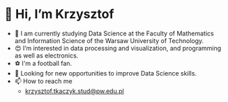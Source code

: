 # 👋 Hi, I’m Krzysztof
- 🌱 I am currently studying Data Science at the Faculty of Mathematics and Information Science of the Warsaw University of Technology.
- 😍 I’m interested in data processing and visualization, and programming as well as electronics.
- ⚽️ I'm a football fan.
- 👀 Looking for new opportunities to improve Data Science skills.
- 📫 How to reach me
  - krzysztof.tkaczyk.stud@pw.edu.pl


